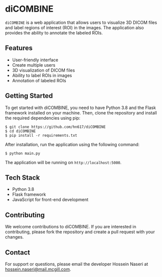 # diCOMBINE
`diCOMBINE` is a web application that allows users to visualize 3D DICOM files and label regions of interest (ROI) in the images. The application also provides the ability to annotate the labeled ROIs.

## Features
- User-friendly interface
- Create multiple users
- 3D visualization of DICOM files
- Ability to label ROIs in images
- Annotation of labeled ROIs

## Getting Started
To get started with diCOMBINE, you need to have Python 3.8 and the Flask framework installed on your machine. Then, clone the repository and install the required dependencies using pip:

```
$ git clone https://github.com/hn617/diCOMBINE
$ cd diCOMBINE
$ pip install -r requirements.txt
```
After installation, run the application using the following command:

```
$ python main.py
```
The application will be running on `http://localhost:5000`.

## Tech Stack
- Python 3.8
- Flask framework
- JavaScript for front-end development

## Contributing
We welcome contributions to diCOMBINE. If you are interested in contributing, please fork the repository and create a pull request with your changes.

## Contact
For support or questions, please email the developer Hossein Naseri at hossein.naseri@mail.mcgill.com.